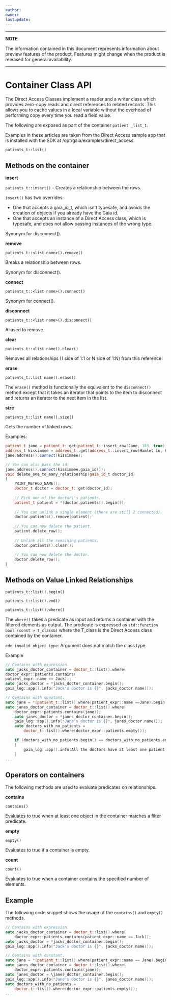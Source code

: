 ```yaml
---
author: 
owner: 
lastupdate: 
---
```


---

**NOTE**

The information contained in this document represents information about preview features of the product. Features might change when the product is released for general availability.

---

# Container Class API

The Direct Access Classes implement a reader and a writer class which provides zero-copy reads and direct references to related records.
This allows you to cache values in a local variable without the overhead of performing copy every time you read a field value.


The following are exposed as part of the container `patient _list_t`.

Examples in these articles are taken from the Direct Access sample app that is installed with the SDK at /opt/gaia/examples/direct_access.

`patients_t::list()`

## Methods on the container

**insert**

`patients_t::insert()` - Creates a relationship between the rows.

`insert()` has two overrides:

* One that accepts a gaia_id_t, which isn't typesafe, and avoids the  creation of objects if you already have the Gaia id.
* One that accepts an instance of a Direct Access class, which is typesafe, and does not allow passing instances of the wrong type.

Synonym for disconnect().

**remove**

`patients_t::<list name>().remove()`

Breaks a relationship between rows.

Synonym for disconnect().

**connect**

`patients_t::<list name>().connect()`

Synonym for connect().

**disconnect**

`patients_t::<list name>().disconnect()`

Aliased to remove.

**clear**

`patients_t::<list name().clear()`

Removes all relationships (1 side of 1:1 or N side of 1:N) from this reference.

**erase**

`patients_t::list name().erase()`

The `erase()` method is functionally the equivalent to the `disconnect()` method except that it takes an iterator that points to the item to disconnect and returns an iterator to the next item in the list.

**size**

`patients_t::list name().size()`

Gets the number of linked rows.

Examples:

```cpp
patient_t jane = patient_t::get(patient_t::insert_row(Jane, 183, true));
address_t kissimmee = address_t::get(address_t::insert_row(Hamlet Ln, Kissimmee));
jane.address().connect(kissimmee);

// You can also pass the id:
jane.address().connect(kissimmee.gaia_id());
void delete_one_to_many_relationship(gaia_id_t doctor_id)
{
    PRINT_METHOD_NAME();
    doctor_t doctor = doctor_t::get(doctor_id);
    
    // Pick one of the doctor\'s patients.
    patient_t patient = *(doctor.patients().begin());
    
    // You can unlink a single element (there are still 2 connected).
    doctor.patients().remove(patient);
    
    // You can now delete the patient.
    patient.delete_row();
    
    // Unlink all the remaining patients.
    doctor.patients().clear();
    
    // You can now delete the doctor.
    doctor.delete_row();
}
```

## Methods on Value Linked Relationships

`patients_t::list().begin()`

`patients_t::list().end()`

`patients_t::list().where()`

The `where()` takes a predicate as input and returns a container with the filtered elements as output.
The predicate is expressed as `std::function bool (const > T_class&)` where the T_class is the Direct Access class contained by the container.

`edc_invalid_object_type`: Argument does not match the class type.

Example

```cpp
// Contains with expression.
auto jacks_doctor_container = doctor_t::list().where(
doctor_expr::patients.contains(
patient_expr::name == Jack));
auto jacks_doctor = *jacks_doctor_container.begin();
gaia_log::app().info("Jack's doctor is {}", jacks_doctor.name());

// Contains with constant.
auto jane = *(patient_t::list().where(patient_expr::name ==Jane).begin());
auto janes_doctor_container = doctor_t::list().where(
    doctor_expr::patients.contains(jane));
    auto janes_doctor = *janes_doctor_container.begin();
    gaia_log::app().info("Jane's doctor is {}", janes_doctor.name());
    auto doctors_with_no_patients =
        doctor_t::list().where(doctor_expr::patients.empty());

    if (doctors_with_no_patients.begin() == doctors_with_no_patients.end())
    {
        gaia_log::app().info(All the doctors have at least one patient);
    }
...
```

## **Operators on containers**

The following methods are used to evaluate predicates on relationships.  

**contains**

`contains()`

Evaluates to true when at least one object in the container matches a filter predicate.

**empty**

`empty()`

Evaluates to true if a container is empty.

**count**

`count()`

Evaluates to true when a container contains the specified number of elements.

## Example

The following code snippet shows the usage of the `contains()` and `empty()` methods.

```cpp
// Contains with expression.
auto jacks_doctor_container = doctor_t::list().where(
    doctor_expr::patients.contains(patient_expr::name == Jack));
auto jacks_doctor = *jacks_doctor_container.begin();
gaia_log::app().info("Jack's doctor is {}", jacks_doctor.name());

// Contains with constant.
auto jane = *(patient_t::list().where(patient_expr::name == Jane).begin());
auto janes_doctor_container = doctor_t::list().where(
    doctor_expr::patients.contains(jane));
auto janes_doctor = \janes_doctor_container.begin();
gaia_log::app().info("Jane's doctor is {}", janes_doctor.name());
auto doctors_with_no_patients =
    doctor_t::list().where(doctor_expr::patients.empty());
...
```